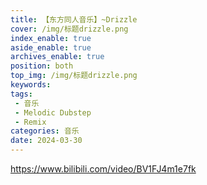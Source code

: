 ```yaml
---
title: 【东方同人音乐】~Drizzle
cover: /img/标题drizzle.png
index_enable: true
aside_enable: true
archives_enable: true
position: both
top_img: /img/标题drizzle.png
keywords: 
tags:
 - 音乐
 - Melodic Dubstep
 - Remix
categories: 音乐
date: 2024-03-30
---
```

https://www.bilibili.com/video/BV1FJ4m1e7fk